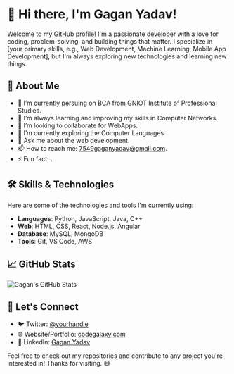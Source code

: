 # 👋 Hi there, I'm Gagan Yadav!

Welcome to my GitHub profile! I'm a passionate developer with a love for coding, problem-solving, and building things that matter. I specialize in [your primary skills, e.g., Web Development, Machine Learning, Mobile App Development], but I'm always exploring new technologies and learning new things.

## 🚀 About Me

- 🔭 I’m currently persuing on BCA from GNIOT Institute of Professional Studies.
- 🌱 I’m always learning and improving my skills in Computer Networks.
- 👯 I’m looking to collaborate for WebApps.
- 🤔 I’m currently exploring the Computer Languages.
- 💬 Ask me about the web development.
- 📫 How to reach me: 7549gaganyadav@gmail.com.
- ⚡ Fun fact: .

## 🛠️ Skills & Technologies

Here are some of the technologies and tools I'm currently using:

- **Languages**: Python, JavaScript, Java, C++
- **Web**: HTML, CSS, React, Node.js, Angular
- **Database**: MySQL, MongoDB
- **Tools**: Git, VS Code, AWS

## 📈 GitHub Stats

![Gagan's GitHub Stats](https://github-readme-stats.vercel.app/api?username=gaganyadav75&show_icons=true&count_private=true&hide=prs&hide_title=true&theme=radical)


## 📢 Let's Connect

- 🐦 Twitter: [@yourhandle](https://twitter.com/yourhandle)
- 🌐 Website/Portfolio: [codegalaxy.com](https://codegalaxyportfolio.com)
- 💼 LinkedIn: [Gagan Yadav](https://www.linkedin.com/in/gagan-yadav-14a38a2ba)

Feel free to check out my repositories and contribute to any project you're interested in! Thanks for visiting. 😄
